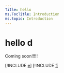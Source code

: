 ```yaml
---
Title: hello
ms.TocTitle: Introduction
ms.topic: Introduction
---
```


# hello d

Coming soon!!!!!

[!INCLUDE [e](e.md)]
[!INCLUDE [f](f.md)]